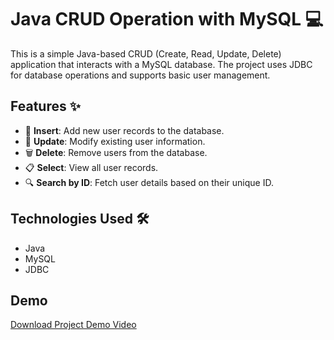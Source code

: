 # Java CRUD Operation with MySQL 💻

This is a simple Java-based CRUD (Create, Read, Update, Delete) application that interacts with a MySQL database. The project uses JDBC for database operations and supports basic user management.

## Features ✨

- 📝 **Insert**: Add new user records to the database.
- 🔄 **Update**: Modify existing user information.
- 🗑️ **Delete**: Remove users from the database.
- 📋 **Select**: View all user records.
- 🔍 **Search by ID**: Fetch user details based on their unique ID.

## Technologies Used 🛠️

- Java
- MySQL
- JDBC

## Demo 
[Download Project Demo Video](Demo.mp4)
